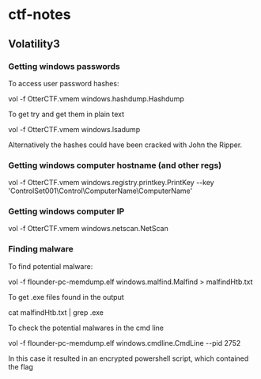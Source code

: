 # ctf-notes

## Volatility3
### Getting windows passwords
To access user password hashes: 

vol -f OtterCTF.vmem windows.hashdump.Hashdump

To get try and get them in plain text

vol -f OtterCTF.vmem windows.lsadump

Alternatively the hashes could have been cracked with John the Ripper.

### Getting windows computer hostname (and other regs)
vol -f OtterCTF.vmem windows.registry.printkey.PrintKey --key 'ControlSet001\Control\ComputerName\ComputerName'

### Getting windows computer IP
vol -f OtterCTF.vmem windows.netscan.NetScan

### Finding malware
To find potential malware: 

vol -f flounder-pc-memdump.elf windows.malfind.Malfind > malfindHtb.txt

To get .exe files found in the output

cat malfindHtb.txt | grep .exe

To check the potential malwares in the cmd line 

vol -f flounder-pc-memdump.elf windows.cmdline.CmdLine --pid 2752

In this case it resulted in an encrypted powershell script, which contained the flag
